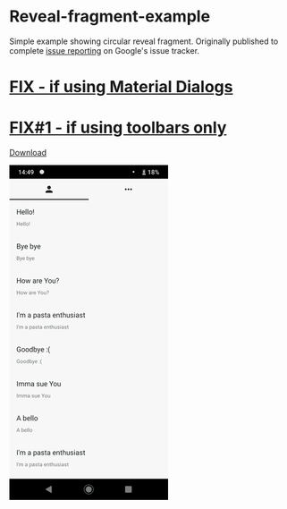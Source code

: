 # Reveal-fragment-example

Simple example showing circular reveal fragment. Originally published to complete [issue reporting](https://issuetracker.google.com/issues/146012760) on Google's issue tracker.

# [FIX - if using Material Dialogs](https://issuetracker.google.com/issues/146012760#comment7)

# [FIX#1 - if using toolbars only](https://issuetracker.google.com/issues/146012760#comment10)

[Download](https://github.com/enricocid/Reveal-fragment-example/releases/tag/v1.0.0)

![Screenshots](https://raw.githubusercontent.com/enricocid/Reveal-fragment-example/master/screen.gif)
